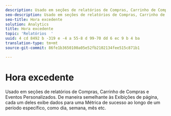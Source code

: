 ```yaml
---
description: Usado em seções de relatórios de Compras, Carrinho de Compras e Eventos Personalizados. De maneira semelhante às Exibições de página, cada um deles exibe dados para uma Métrica de sucesso ao longo de um período específico, como dia, semana, mês etc.
seo-description: Usado em seções de relatórios de Compras, Carrinho de Compras e Eventos Personalizados. De maneira semelhante às Exibições de página, cada um deles exibe dados para uma Métrica de sucesso ao longo de um período específico, como dia, semana, mês etc.
seo-title: Hora excedente
solution: Analytics
title: Hora excedente
topic: 'Relatórios  '
uuid: 4 cd 8492 b -319 e -4 a 55-8 d 99-70 dd 6 ec 9 b 4 ba
translation-type: tm+mt
source-git-commit: 86fe1b3650100a05e52fb2102134fee515c871b1

---
```



# Hora excedente

Usado em seções de relatórios de Compras, Carrinho de Compras e Eventos Personalizados. De maneira semelhante às Exibições de página, cada um deles exibe dados para uma Métrica de sucesso ao longo de um período específico, como dia, semana, mês etc.

